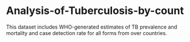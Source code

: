 # Analysis-of-Tuberculosis-by-count
This dataset includes WHO-generated estimates of TB prevalence and mortality and case detection rate for all forms from over countries.

